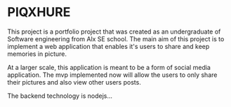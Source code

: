 # PIQXHURE

This project is a portfolio project that was created as an undergraduate of Software engineering from Alx SE school.
The main aim of this project is to implement a web application that enables it's users to share and keep memories in picture.

At a larger scale, this application is meant to be a form of social media application. The mvp implemented now will allow the users to only share their pictures and also view other users posts.

The backend technology is nodejs...